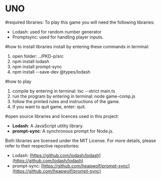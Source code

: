 # UNO

#required libraries:
To play this game you will need the following libraries:
- Lodash: used for random number generator
- Promptsync: used for handling player inputs.

#how to install libraries
install by entering these commands in terminal:
1. open folder: ../PKD-p/src
2. npm install lodash
3. npm install prompt-sync
4. npm install --save-dev @types/lodash

#how to play
1. compile by entering in terminal: tsc --strict main.ts
2. run the program by entering in terminal:  node game-comp.js
3. follow the printed rules and instructions of the game.
4. if you want to quit game, enter: quit.






















<!-- Group Work
To help plan your work, and make expectations explicit, discuss the following:

Where, and how often will you meet while working?
meeting in Ångström when possible, aim for 3 times a week.

How do you communicate in the group - what channels? - when?
we will use discord to communicate, in a private chat because we are only 2 members in the group

How will you use version control (git) and other tools you might agree on, like Trello or OverLeaf?
we will use git and github for version management, and Overleaf for the documentation and essay.

How do you coordinate the final hand-in?
we will both check the final deliverables and do independent checking before a discussion, when both parties are
satisfied with the work, 1 of us will hand in the deliverables for the whole group.

How do you ensure everyone knows what they should do after their current task, and what everyone else is working on?
we have a checklist for backlog and things we need to complete by certain times, and this checklist is visible to all members of the group

Dealing with Surprises
Communication in a group is very important, and at the same time often turns out to be very difficult, especially if something unexpected happens. Discuss at least the following:

What should you do if somebody feels left outside?
have a discussion, check with eachother on what parts we are working on, and if the person feeling left out maybe could get a task to work on. solve trough good communication.

What should you do if someone gets stuck on their current task?
if someone is stuck, we will have a call, and look at the code together and check if we both can solve it together, if were still stuck we google it.

What happens if someone feels another person isn’t doing their fair share?
we will check eachothers progress, and if someone is slacking me might redistribute tasks to even the workload.

What happens if someone is not communicating in the manner or frequency agreed upon?
make contact with that person, and ask them to communicate with the agreed upon channel.  -->


#open source libraries and licences used in this project:

- **Lodash**: A JavaScript utility library.
- **prompt-sync**: A synchronous prompt for Node.js.

Both libraries are licensed under the MIT License. For more details, please refer to their respective repositories:

- Lodash: [https://github.com/lodash/lodash](https://github.com/lodash/lodash)
- prompt-sync: [https://github.com/heapwolf/prompt-sync](https://github.com/heapwolf/prompt-sync)

